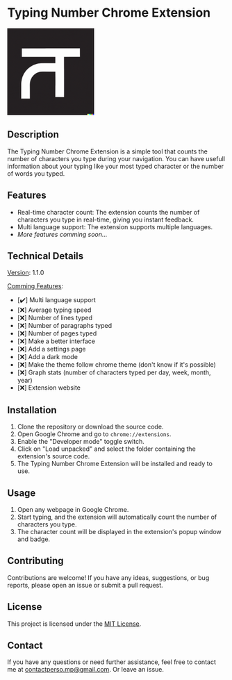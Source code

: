 # Typing Number Chrome Extension

<img src="logo.png" alt="Typing Number Logo (AI generated)" width="200">

## Description

The Typing Number Chrome Extension is a simple tool that counts the number of characters you type during your navigation. You can have usefull information about your typing like your most typed character or the number of words you typed.

## Features

- Real-time character count: The extension counts the number of characters you type in real-time, giving you instant feedback.
- Multi language support: The extension supports multiple languages.
- _More features comming soon..._

## Technical Details

<u>Version</u>: 1.1.0

<u>Comming Features</u>:

- [✔️] Multi language support
- [❌] Average typing speed
- [❌] Number of lines typed
- [❌] Number of paragraphs typed
- [❌] Number of pages typed
- [❌] Make a better interface
- [❌] Add a settings page
- [❌] Add a dark mode
- [❌] Make the theme follow chrome theme (don't know if it's possible)
- [❌] Graph stats (number of characters typed per day, week, month, year)
- [❌] Extension website

## Installation

1. Clone the repository or download the source code.
2. Open Google Chrome and go to `chrome://extensions`.
3. Enable the "Developer mode" toggle switch.
4. Click on "Load unpacked" and select the folder containing the extension's source code.
5. The Typing Number Chrome Extension will be installed and ready to use.

## Usage

1. Open any webpage in Google Chrome.
2. Start typing, and the extension will automatically count the number of characters you type.
3. The character count will be displayed in the extension's popup window and badge.

## Contributing

Contributions are welcome! If you have any ideas, suggestions, or bug reports, please open an issue or submit a pull request.

## License

This project is licensed under the [MIT License](license.md).

## Contact

If you have any questions or need further assistance, feel free to contact me at [contactperso.mp@gmail.com](mailto:contactperso.mp@gmail.com). Or leave an issue.
